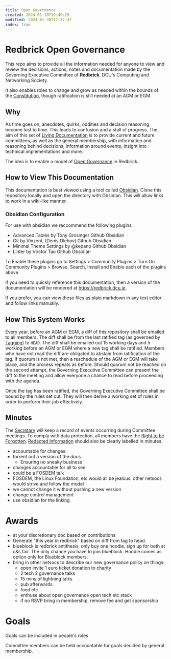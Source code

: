 ```yaml
---
title: Open Governance
created: 2024-01-18T19:49:29
modified: 2024-01-30T17:27:47
index: true
---
```


# Redbrick Open Governance

This repo aims to provide all the information needed for anyone to view and review the decisions, actions, notes and documentation made by the Governing Executive Committee of **Redbrick**, DCU's Computing and Networking Society.

It also enables roles to change and grow as needed within the bounds of the [Constitution](documents/Constitution.md), though ratification is still needed at an AGM or EGM.

## Why

As time goes on, anecdotes, quirks, oddities and decision reasoning become lost to time. This leads to confusion and a stall of progress. The aim of this set of [Living Documentation](knowledge/terminology/Living%20Documentation.md) is to provide current and future committees, as well as the general membership, with information and reasoning behind decisions, information around events, insight into technical implementations and more.

The idea is to enable a model of [Open Governance](knowledge/terminology/Open%20Governance.md) in Redbrick.

## How to View This Documentation

This documentation is best viewed using a tool called [Obsidian](https://obsidian.md). Clone this repository locally and open the directory with Obsidian. This will allow links to work in a wiki-like manner.

### Obsidian Configuration
For use with obsidian we reccommend the following plugins.
  - Advanced Tables by Tony Grosinger Github Obsidian
  - Git by Vinzent, (Denis Olehov) Github Obsidian
  - Minimal Theme Settings by @kepano Github Obsidian
  - Linter by Virctor Tao Github Obsidian

To Enable these plugins go to Settings > Community Plugins > Turn On Community Plugins > Browse. Search, Install and Enable each of the plugins above.

If you need to quickly reference this documentation, then a version of the documentation will be rendered at https://redbrick.dcu.ie.

If you prefer, you can view these files as plain markdown in any text editor and follow links manually.

## How This System Works

Every year, before an AGM or EGM, a diff of this repository shall be emailed to all members. The diff shall be from the last ratified tag (as governed by [Tagging](knowledge/Tagging.md)) to `HEAD`. The diff shall be emailed out 15 working days and 5 working before an AGM or EGM where a new tag shall be ratified. Members who have not read the diff are obligated to abstain from ratification of the tag. If quorum is not met, then a reschedule of the AGM or EGM will take place, and the process repeats as before. Should quorum not be reached on the second attempt, the Governing Executive Committee can present the diff to the meeting and allow everyone a chance to read before proceeding with the agenda.

Once the tag has been ratified, the Governing Executive Committee shall be bound by the rules set out. They will then derive a working set of rules in order to perform their job effectively.

## Minutes

The [Secretary](committee/Secretary.md) will keep a record of events occurring during Committee meetings. To comply with data protection, all members have the [Right to be Forgotten](knowledge/policies/Right%20to%20be%20Forgotten.md). [Redacted Information](knowledge/policies/Redacted%20Information.md) should also be clearly labelled in minutes.

- accountable for changes
- torrent out a version of the docs
  - Ensuring no sneaky business
- changes accountable for all to see
- could be a FOSDEM talk
- FOSDEM, the Linux Foundation, etc would all be jealous. other netsocs would strive and follow the model
- we cannot change it without pushing a new version
- change control management
- use obsidian for the linking

# Awards

- at your discretionary doc based on contributions
- Generate "this year in redbrick" based on diff from tag to head.
- blueblock is redbrick antithesis, only buy one hoodie, sign up for both at c&s fair. The only chance you have to join blueblock. Hoodie comes as option only for Blueblock members.
- bring in other netsocs to describe our new governance policy on things:
  - open invite 1 euro ticket donation to charity
  - 2 tech 2 governance talks
  - 15 mins of lightning talks
  - pub afterwards
  - food etc
  - enthuse about open governance open tech etc stack
  - if no RSVP bring in membership, remove fee and get sponsorship

# Goals

Goals can be included in people's roles

Committee members can be held accountable for goals decided by general membership.
